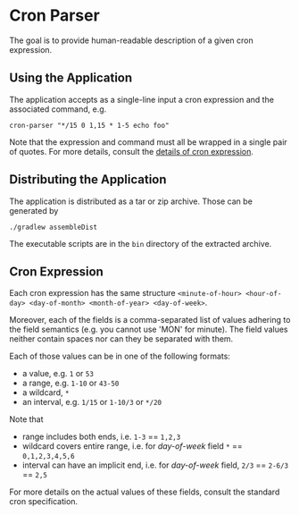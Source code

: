# Cron Parser

The goal is to provide human-readable description of a given cron expression.

## Using the Application
The application accepts as a single-line input a cron expression and the associated command, e.g.
```shell
cron-parser "*/15 0 1,15 * 1-5 echo foo"
```

Note that the expression and command must all be wrapped in a single pair of quotes.
For more details, consult the [details of cron expression](#cron-expression).

## Distributing the Application
The application is distributed as a tar or zip archive. Those can be generated by
```shell
./gradlew assembleDist
```

The executable scripts are in the `bin` directory of the extracted archive.

## Cron Expression

Each cron expression has the same structure `<minute-of-hour> <hour-of-day> <day-of-month> <month-of-year> <day-of-week>`.

Moreover, each of the fields is a comma-separated list of values adhering to the field semantics (e.g. you cannot use 'MON' for minute).
The field values neither contain spaces nor can they be separated with them.

Each of those values can be in one of the following formats:
- a value, e.g. `1` or `53`
- a range, e.g. `1-10` or `43-50`
- a wildcard, `*`
- an interval, e.g. `1/15` or `1-10/3` or `*/20`

Note that
- range includes both ends, i.e. `1-3` == `1,2,3`
- wildcard covers entire range, i.e. for _day-of-week_ field `*` == `0,1,2,3,4,5,6`
- interval can have an implicit end, i.e. for _day-of-week_ field, `2/3` == `2-6/3` == `2,5`

For more details on the actual values of these fields, consult the standard cron specification.